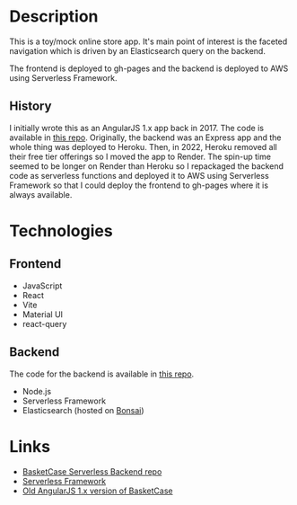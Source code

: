 # Description

This is a toy/mock online store app. It's main point of interest is the faceted navigation
which is driven by an Elasticsearch query on the backend.

The frontend is deployed to gh-pages and the backend is deployed to AWS using Serverless Framework.

## History

I initially wrote this as an AngularJS 1.x app back in 2017. The code is available in [this repo](https://github.com/taylorjg/BasketCase). Originally, the backend was an Express app and the whole thing was deployed to Heroku. Then, in 2022, Heroku removed all their free tier offerings so I moved the app to Render. The spin-up time seemed to be longer on Render than Heroku so I repackaged the backend code as
serverless functions and deployed it to AWS using Serverless Framework so that I could deploy the frontend
to gh-pages where it is always available.

# Technologies

## Frontend

* JavaScript
* React
* Vite
* Material UI
* react-query

## Backend

The code for the backend is available in [this repo](https://github.com/taylorjg/basketcase-serverless).

* Node.js
* Serverless Framework
* Elasticsearch (hosted on [Bonsai](https://bonsai.io/))

# Links

* [BasketCase Serverless Backend repo](https://github.com/taylorjg/basketcase-serverless)
* [Serverless Framework](https://www.serverless.com/)
* [Old AngularJS 1.x version of BasketCase](https://github.com/taylorjg/BasketCase)
